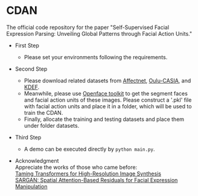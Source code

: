 # CDAN
The official code repository for the paper "Self-Supervised Facial Expression Parsing: Unveiling Global Patterns through Facial Action Units."


* First Step
  * Please set your environments following the requirements.


* Second Step
  * Please download related datasets from [Affectnet](http://mohammadmahoor.com/affectnet/), [Oulu-CASIA](https://www.oulu.fi/en), and [KDEF](http://www.emotionlab.se/kdef/).
  * Meanwhile, please use [Openface toolkit](https://github.com/TadasBaltrusaitis/OpenFace) to get the segment faces and facial action units of these images. Please construct a '.pkl' file with facial action units and place it in a folder, which will be used to train the CDAN.
  * Finally, allocate the training and testing datasets and place them under folder datasets.


* Third Step
  * A demo can be executed directly by  ```python main.py```.


* Acknowledgment \
 Appreciate the works of those who came before: \
 [Taming Transformers for High-Resolution Image Synthesis](https://arxiv.org/abs/2012.09841) \
 [SARGAN: Spatial Attention-Based Residuals for Facial Expression Manipulation](https://ieeexplore.ieee.org/abstract/document/10065495)
